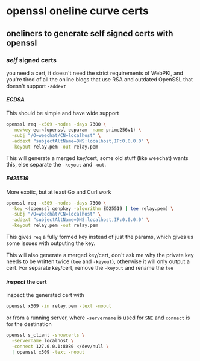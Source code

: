 # openssl oneline curve certs

## oneliners to generate self signed certs with openssl


### _self_ signed certs

you need a cert,
it doesn't need the strict requirements of WebPKI,
and you're tired of all the online blogs that use RSA
and outdated OpenSSL that doesn't support `-addext`

#### _ECDSA_

This should be simple and have wide support

```sh
openssl req -x509 -nodes -days 7300 \
  -newkey ec:<(openssl ecparam -name prime256v1) \
  -subj "/O=weechat/CN=localhost" \
  -addext "subjectAltName=DNS:localhost,IP:0.0.0.0" \
  -keyout relay.pem -out relay.pem
```

This will generate a merged key/cert,
some old stuff (like weechat) wants this,
else separate the `-keyout` and `-out`.

#### _Ed25519_

More exotic, but at least Go and Curl work

```sh
openssl req -x509 -nodes -days 7300 \
  -key <(openssl genpkey -algorithm ED25519 | tee relay.pem) \
  -subj "/O=weechat/CN=localhost" \
  -addext "subjectAltName=DNS:localhost,IP:0.0.0.0" \
  -keyout relay.pem -out relay.pem
```

This gives `req` a fully formed key instead of just the params,
which gives us some issues with outputing the key.

This will also generate a merged key/cert,
don't ask me why the private key needs to be written twice
(`tee` and `-keyout`), otherwise it will only output a cert.
For separate key/cert, remove the `-keyout` and rename the `tee`

#### _inspect_ the cert

inspect the generated cert with

```sh
openssl x509 -in relay.pem -text -noout
```

or from a running server,
where `-servername` is used for `SNI`
and `connect` is for the destination

```sh
openssl s_client -showcerts \
  -servername localhost \
  -connect 127.0.0.1:8080 </dev/null \
  | openssl x509 -text -noout
```
